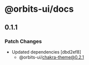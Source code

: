 # @orbits-ui/docs

## 0.1.1

### Patch Changes

- Updated dependencies [dbd2ef8]
  - @orbits-ui/chakra-theme@0.2.1
